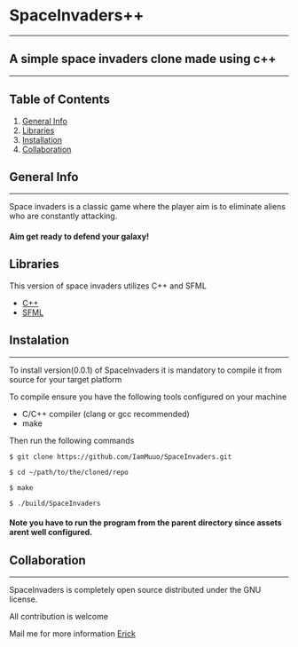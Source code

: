 # SpaceInvaders++
***
## A simple space invaders clone made using c++
***

## Table of Contents
1. [General Info](#general-info)
2. [Libraries](#libraries)
3. [Installation](#installation)
4. [Collaboration](#collaboration)

## General Info
***
Space invaders is a classic game where the player aim is to eliminate aliens who are constantly attacking.

#### Aim get ready to defend your galaxy!

## Libraries
This version of space invaders utilizes C++ and SFML

* [C++](https://isocpp.org/)
* [SFML](https://www.sfml-dev.org/)

## Instalation
***
To install version(0.0.1) of SpaceInvaders it is mandatory to compile it from source for your   target platform

To compile ensure you have the following tools configured on your machine

* C/C++ compiler (clang or gcc recommended)
* make

Then run the following commands

```
$ git clone https://github.com/IamMuuo/SpaceInvaders.git

$ cd ~/path/to/the/cloned/repo

$ make

$ ./build/SpaceInvaders

```

#### Note you have to run the program from the parent directory since assets arent well configured.

## Collaboration
***
SpaceInvaders is completely open source distributed under the GNU license.

All contribution is welcome

Mail me for more information
[Erick](mailto:hearteric57@gmail.com)

